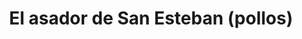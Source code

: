---
title: "El asador de San Esteban (pollos)"
url: /sevilla-casco-antiguo-san-bartolome/el-asador-de-san-esteban-pollos/
shop: Lebensmittel
---